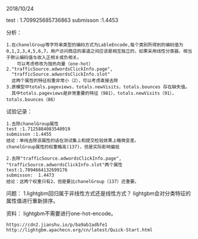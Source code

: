 2018/10/24

test : 1.709925685736863
submisson :1.4453

分析：

	1.在chanelGroup等字符串类型的编码方式为LableEncode,每个类别所得到的编码值为0,1,2,3,4,5,6,7，用户访问商店的渠道之间应该是相互独立的，如果采用线性分类器，相当于默认编码值与收入正相关或负相关。	
		可以考虑修改为独热向量（one-hot）
	2."trafficSource.adwordsClickInfo.page", 
      "trafficSource.adwordsClickInfo.slot"
	  这两个属性的特征权重非常小（2），可以考虑直接去除
	3.原模型中totals.pageviews，totals.newVisits，totals.bounces 存在缺失值。
	  其中totals.pageviews是非常重要的特征（981），totals.newVisits（91），totals.bounces（86）

试验记录：

	1.去除chanelGroup属性
	test :1.7125884083540919 
	submisson :1.4455
	结论：单纯去除该属性的话在测试集上和提交检验效果上略微变差。
    chanelGroup属性的权重略高(137)，但是实际影响偏低

	2.去除"trafficSource.adwordsClickInfo.page", "trafficSource.adwordsClickInfo.slot"两个属性
	test:1.7094664132699176
    submisson:  1.4473
	结论：这两个权重只有2，但是要比chanelGroup（137）还重要。
    
问题：
	1.lightgbm回归属于非线性方式还是线性方式？
	lightgbm会对分类特征的属性值进行重新排序。

资料：
	lightgbm不需要进行one-hot-encode。

	https://cdn2.jianshu.io/p/ba9ab1adbfe1
	http://lightgbm.apachecn.org/cn/latest/Quick-Start.html







